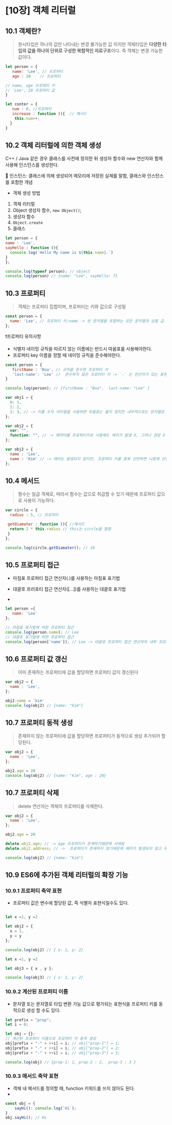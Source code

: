 # [10장] 객체 리터럴
## 10.1 객체란?
 > 원시타입은 하나의 값만 나타내는 변경 불가능한 값 이지만 객체타입은 **다양한 타입의 값을 하나의 단위로 구성한 복합적인 자료구조**이다. 즉 객체는 변경 가능한 값이다.

```javascript
let person = {
   name: 'Lee', // 프로퍼티 
   age : 20    // 프로퍼티

// name, age 프로퍼티 키
// 'Lee', 20 프로퍼티 값 
}

let conter = {
   num : 0, //프로퍼티 
   increase : function (){  // 메서드
    this.num++; 
  }
}
```

## 10.2 객체 리터럴에 의한 객체 생성

C++ / Java 같은 경우 클래스를 사전에 정의한 뒤 생성자 함수와 new 연산자와 함께 사용해 인스턴스를 생성한다.

📄 인스턴스: 클래스에 의해 생성되어 메모리에 저장된 실체를 말함, 클래스와 인스턴스를 포함한 개념 <br>

- 객체 생성 방법
1. 객체 리터럴
2. Object 생성자 함수, `new Object()`;
3. 생성자 함수
4. `Object.create`
5. 클래스

```javascript
let person = {
name : 'Lee',
sayHello : function (){
  console.log(`Hello My name is ${this.name}.`)
}
};

console.log(typeof person); // object
console.log(person) // {name: "Lee", sayHello: f}

```
## 10.3 프로퍼티
> 객체는 프로퍼티 집합이며, 프로퍼티는 키와 값으로 구성됨 

```javascript
const person = {
  name: 'Lee', // 프로퍼티 키:name -> 빈 문자열을 포함하는 모든 문자열과 심벌 값 ,  프로퍼티 값:'Lee' -> 자바스크립트에서 사용할 수 있는 모든 값
};
```

❗프로퍼티 유의사항
- 식별자 네이밍 규칙을 따르지 않는 이름에는 반드시 따옴표를 사용해야한다. 
- 프로퍼티 key 이름을 정할 때 네이밍 규칙을 준수해야한다. 

```javascript
const person = {
   firstName : 'Boa', // 규칙을 준수한 프로퍼티 키 
   'last-name': 'Lee' //  준수하지 않은 프로터티 키 -> `-` 는 연산자가 있는 표현식으로 인식한다. 
}

console.log(person); // {firstName : "Boa",  last-name: "Lee" }
```

```javascript
var obj1 = {
  0: 1,
  1: 2,
  2: 3, // -> 키를 숫자 리터럴을 사용하면 따옴표는 붙지 않지만 내부적으로는 문자열로 반환됨 
};

var obj2 = {
  var: "",
  function: "", // -> 예약어를 프로퍼티키로 사용해도 에러가 발생 X, 그러나 권장 X
};

var obj2 = {
  name : 'Lee',
  name : 'Kim' // -> 에러는 발생되지 않지만, 프로퍼티 키를 중복 선언하면 나중에 선언한 프로퍼티가 덮어씀, 권장 X
};
```


## 10.4 메서드
> 함수는 일급 객체로, 따라서 함수는 값으로 취급할 수 있기 때문에 프로퍼티 값으로 사용이 가능하다.

```javascript
var circle = {
  radius : 5, // 프로퍼티

 getDiamater : function (){ //메서드
  return 2 * this.radius // this는 circle을 말함
 }
};

console.log(circle.getDiamater(); // 10
```

## 10.5 프로퍼티 접근 
- 마침표 프로퍼티 접근 연산자(.)를 사용하는 마침표 표기법
- 대괄호 프러포티 접근 연산자([...])를 사용하는 대괄호 표기법

- 
```javascript
let person ={
   name: 'Lee'
};

// 마침표 표기법에 의한 프로퍼티 접근
console.log(person.name); // Lee
// 대괄호 표기법에 의한 프로퍼티 접근 
console.log(person['name']); // Lee -> 대괄호 프로퍼터 접근 연산자의 내부 프로퍼티 키는 반드시 따옴표로 감싼 문자열이여야함! 
  ```
## 10.6 프로퍼티 값 갱신
> 이미 존재하는 프로퍼티에 값을 할당하면 프로퍼티 값이 갱신된다

```javascript
var obj2 = {
  name : 'Lee',
};

obj2.name = 'kim'
console.log(obj2) // {name: "kim"}

```

## 10.7 프로퍼티 동적 생성 
> 존재하지 않는 프로퍼티에 값을 할당하면 프로퍼티가 동적으로 생성 추가되어 할당된다. 

```javascript
var obj2 = {
  name : 'Lee',
};

obj2.age = 20
console.log(obj2) // {name: "kim", age : 20}

```
## 10.7 프로퍼티 삭제 
> delete 연산자는 객체의 프로퍼티를 삭제한다. 

```javascript
var obj2 = {
  name : 'Lee',
};

obj2.age = 20

delete.obj2.age; // -> age 프로퍼티가 존재하기때문에 삭제됨
delete.obj2.address; // ->  프로퍼티가 존재하지 않기때문에 에러가 발생되지 않고 무시됨

console.log(obj2) // {name: "kim"}

```
## 10.9 ES6에 추가된 객체 리터럴의 확장 기능

### 10.9.1 프로퍼티 축약 표현 
- 프로퍼티 값은 변수에 할당된 값, 즉 식별자 표현식일수도 있다.
  
```javascript

let x =1, y =2

let obj2 = {
  x = 1,
  y = y
};

console.log(obj2) // { x: 1, y: 2}

let x =1, y =2

let obj3 = { x , y };

console.log(obj3) // { x: 1, y: 2}
``` 
### 10.9.2 계산된 프로퍼티 이름 
- 문자열 또는 문자열로 타입 변환 가능 값으로 평가되는 표현식을 프로퍼티 키를 동적으로 생성 할 수도 있다.

```javascript
let prefix = "prop";
let i = 0;

let obj = {};
// 계산된 프로퍼티 이름으로 프로퍼티 키 동적 생성 
obj[prefix + "-" + ++i] = i; // obj["prop-1"] = 1;
obj[prefix + "-" + ++i] = i; // obj["prop-2"] = 2;
obj[prefix + "-" + ++i] = i; // obj["prop-3"] = 3;

console.log(obj) // {prop-1: 1, prop-2 : 2,  prop-3 : 3 }
```

### 10.9.3 매서드 축약 표현
- 객체 내 메서드를 정의할 때, function 키워드를 쓰지 않아도 된다.
- 
```javascript
const obj = {
    sayHi(): console.log(`Hi`);
}
obj.sayHi(); // Hi

```

